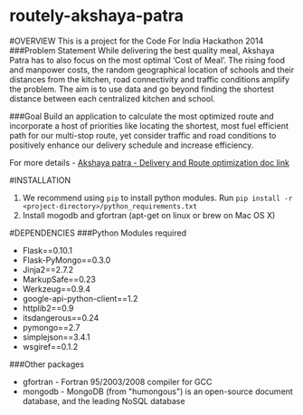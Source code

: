 routely-akshaya-patra
=====================

#OVERVIEW
This is a project for the Code For India Hackathon 2014
###Problem Statement
While delivering the best quality meal, Akshaya Patra has to also focus on the most optimal ‘Cost of Meal’. The rising food and manpower costs, the random geographical location of schools and their distances from the kitchen, road connectivity and traffic conditions amplify the problem. The aim is to use data and go beyond finding the shortest distance between each centralized kitchen and school.

###Goal
Build an application to calculate the most optimized route and incorporate a host of priorities like locating the shortest, most fuel efficient path for our multi-stop route, yet consider traffic and road conditions to positively enhance our delivery schedule and increase efficiency.

For more details - [Akshaya patra - Delivery and Route optimization doc link](https://docs.google.com/document/d/1r5o6pBEBoD581PR_WWJsVokhLJ2aKc166VW4HHhHBDM/edit?usp=sharing)

#INSTALLATION
1. We recommend using `pip` to install python modules. Run `pip install -r <project-directory>/python_requirements.txt`
2. Install mogodb and gfortran (apt-get on linux or brew on Mac OS X)


#DEPENDENCIES
###Python Modules required
- Flask==0.10.1
- Flask-PyMongo==0.3.0
- Jinja2==2.7.2
- MarkupSafe==0.23
- Werkzeug==0.9.4
- google-api-python-client==1.2
- httplib2==0.9
- itsdangerous==0.24
- pymongo==2.7
- simplejson==3.4.1
- wsgiref==0.1.2

###Other packages
- gfortran - Fortran 95/2003/2008 compiler for GCC
- mongodb - MongoDB (from "humongous") is an open-source document database, and the leading NoSQL database

